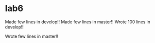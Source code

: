 # lab6
Made few lines in develop!!
Made few lines in master!!
Wrote 100 lines in develop!!

Wrote few lines in master!!
